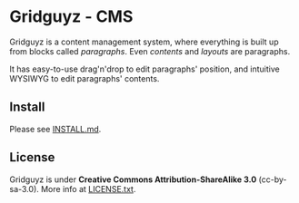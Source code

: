 Gridguyz - CMS
==============

Gridguyz is a content management system, where everything is built up from
blocks called *paragraphs*. Even *contents* and *layouts* are paragraphs.

It has easy-to-use drag'n'drop to edit paragraphs' position, and intuitive
WYSIWYG to edit paragraphs' contents.

Install
-------

Please see [INSTALL.md](INSTALL.md).

License
-------

Gridguyz is under **Creative Commons Attribution-ShareAlike 3.0** (cc-by-sa-3.0).
More info at [LICENSE.txt](LICENSE.txt).
